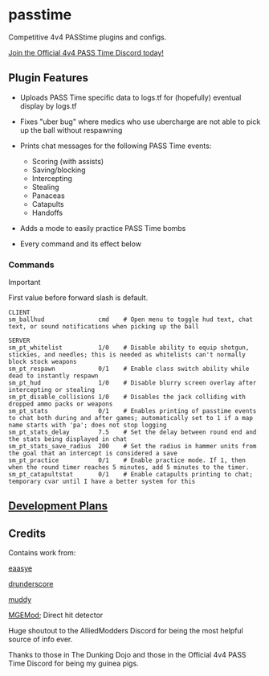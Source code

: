 # passtime

Competitive 4v4 PASStime plugins and configs.

[Join the Official 4v4 PASS Time Discord today!](https://discord.com/invite/Vrk3Etg)

## Plugin Features

- Uploads PASS Time specific data to logs.tf for (hopefully) eventual display by logs.tf

- Fixes "uber bug" where medics who use ubercharge are not able to pick up the ball without respawning

- Prints chat messages for the following PASS Time events:
    - Scoring (with assists)
    - Saving/blocking
    - Intercepting
    - Stealing
    - Panaceas
    - Catapults
    - Handoffs

- Adds a mode to easily practice PASS Time bombs

- Every command and its effect below

### Commands

> [!IMPORTANT]
> First value before forward slash is default.

```
CLIENT
sm_ballhud               cmd    # Open menu to toggle hud text, chat text, or sound notifications when picking up the ball

SERVER
sm_pt_whitelist          1/0    # Disable ability to equip shotgun, stickies, and needles; this is needed as whitelists can't normally block stock weapons
sm_pt_respawn            0/1    # Enable class switch ability while dead to instantly respawn
sm_pt_hud                1/0    # Disable blurry screen overlay after intercepting or stealing
sm_pt_disable_collisions 1/0    # Disables the jack colliding with dropped ammo packs or weapons
sm_pt_stats              0/1    # Enables printing of passtime events to chat both during and after games; automatically set to 1 if a map name starts with 'pa'; does not stop logging
sm_pt_stats_delay        7.5    # Set the delay between round end and the stats being displayed in chat
sm_pt_stats_save_radius  200    # Set the radius in hammer units from the goal that an intercept is considered a save
sm_pt_practice           0/1    # Enable practice mode. If 1, then when the round timer reaches 5 minutes, add 5 minutes to the timer.
sm_pt_catapultstat       0/1    # Enable catapults printing to chat; temporary cvar until I have a better system for this
```

## [Development Plans](https://trello.com/b/Juojhb4g/passtime-fixes)

## Credits

Contains work from:

[eaasye](https://github.com/eaasye/passtime/tree/master/addons/sourcemod/plugins)

[drunderscore](https://github.com/drunderscore/SourcemodPlugins/blob/master/fix_uber_wearoff_condition.sp)

[muddy](https://github.com/SirBlockles/pass-tweaks/blob/main/passtweaks.sp)

[MGEMod](https://github.com/sapphonie/MGEMod/blob/master/addons/sourcemod/scripting/mge.sp#L546-L562); Direct hit detector

Huge shoutout to the AlliedModders Discord for being the most helpful source of info ever.

Thanks to those in The Dunking Dojo and those in the Official 4v4 PASS Time Discord for being my guinea pigs.
